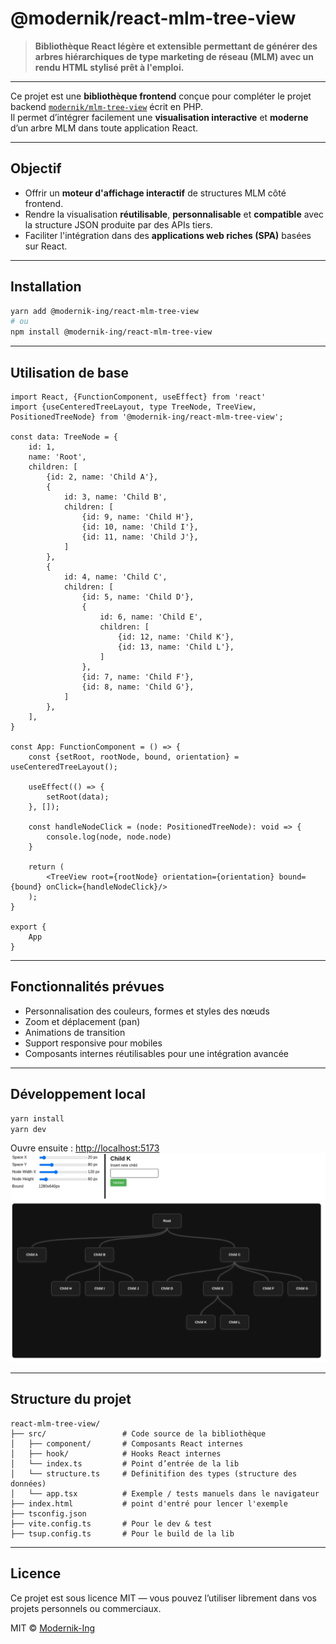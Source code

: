
# @modernik/react-mlm-tree-view

> **Bibliothèque React légère et extensible permettant de générer des arbres hiérarchiques de type marketing de réseau (MLM) avec un rendu HTML stylisé prêt à l'emploi.**

---

Ce projet est une **bibliothèque frontend** conçue pour compléter le projet backend [`modernik/mlm-tree-view`](https://github.com/Modernik-Ing/mlm-tree-view) écrit en PHP.  
Il permet d’intégrer facilement une **visualisation interactive** et **moderne** d’un arbre MLM dans toute application React.

---

## Objectif

- Offrir un **moteur d'affichage interactif** de structures MLM côté frontend.
- Rendre la visualisation **réutilisable**, **personnalisable** et **compatible** avec la structure JSON produite par des APIs tiers.
- Faciliter l'intégration dans des **applications web riches (SPA)** basées sur React.

---

## Installation

```bash
yarn add @modernik-ing/react-mlm-tree-view
# ou
npm install @modernik-ing/react-mlm-tree-view
````

---

## Utilisation de base

```tsx
import React, {FunctionComponent, useEffect} from 'react'
import {useCenteredTreeLayout, type TreeNode, TreeView, PositionedTreeNode} from '@modernik-ing/react-mlm-tree-view';

const data: TreeNode = {
    id: 1,
    name: 'Root',
    children: [
        {id: 2, name: 'Child A'},
        {
            id: 3, name: 'Child B',
            children: [
                {id: 9, name: 'Child H'},
                {id: 10, name: 'Child I'},
                {id: 11, name: 'Child J'},
            ]
        },
        {
            id: 4, name: 'Child C',
            children: [
                {id: 5, name: 'Child D'},
                {
                    id: 6, name: 'Child E',
                    children: [
                        {id: 12, name: 'Child K'},
                        {id: 13, name: 'Child L'},
                    ]
                },
                {id: 7, name: 'Child F'},
                {id: 8, name: 'Child G'},
            ]
        },
    ],
}

const App: FunctionComponent = () => {
    const {setRoot, rootNode, bound, orientation} = useCenteredTreeLayout();

    useEffect(() => {
        setRoot(data);
    }, []);

    const handleNodeClick = (node: PositionedTreeNode): void => {
        console.log(node, node.node)
    }

    return (
        <TreeView root={rootNode} orientation={orientation} bound={bound} onClick={handleNodeClick}/>
    );
}

export {
    App
}
```

---

## Fonctionnalités prévues

* Personnalisation des couleurs, formes et styles des nœuds
* Zoom et déplacement (pan)
* Animations de transition
* Support responsive pour mobiles
* Composants internes réutilisables pour une intégration avancée

---

## Développement local

```bash
yarn install
yarn dev
```

Ouvre ensuite : [http://localhost:5173](http://localhost:5173)
![app.tsx](./screenshot.png)

---

## Structure du projet

```
react-mlm-tree-view/
├── src/                 # Code source de la bibliothèque
│   ├── component/       # Composants React internes
│   ├── hook/            # Hooks React internes
│   └── index.ts         # Point d’entrée de la lib
│   └── structure.ts     # Definitifion des types (structure des données)
│   └── app.tsx          # Exemple / tests manuels dans le navigateur
├── index.html           # point d'entré pour lencer l'exemple
├── tsconfig.json
├── vite.config.ts       # Pour le dev & test
├── tsup.config.ts       # Pour le build de la lib
```

---

## Licence

Ce projet est sous licence MIT — vous pouvez l’utiliser librement dans vos projets personnels ou commerciaux.

MIT © [Modernik-Ing](https://github.com/Modernik-Ing)

